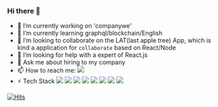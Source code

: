 ### Hi there 👋

- 🔭 I’m currently working on 'companywe'
- 🌱 I’m currently learning graphql/blockchain/English
- 👯 I’m looking to collaborate on the LAT(last apple tree) App, which is kind a application for `collaborate` based on React/Node
- 🤔 I’m looking for help with a expert of React.js
- 💬 Ask me about hiring to my company
- 📫 How to reach me: <img src="https://img.shields.io/badge/Gmail-queen0701@gmail.com-EA4335?style=flat&logo=Gmail&logoColor=white"/></a>
- ⚡ Tech Stack
<img src="https://img.shields.io/badge/JavaScript-F7DF1E?style=flat&logo=JavaScript&logoColor=222"/></a>
<img src="https://img.shields.io/badge/React-61DAFB?style=flat&logo=React&logoColor=222"/></a>
<img src="https://img.shields.io/badge/Ionic-3880FF?style=flat&logo=Ionic&logoColor=fff"/></a>
<img src="https://img.shields.io/badge/MaterialUI-0081CB?style=flat&logo=Material-UI&logoColor=white"/></a>
<img src="https://img.shields.io/badge/CSS3-1572B6?style=flat&logo=CSS3&logoColor=fff"/></a>
<img src="https://img.shields.io/badge/Angular-DD0031?style=flat&logo=CSS3&Angular=fff"/></a>
<img src="https://img.shields.io/badge/AmazonAWS-232F3E?style=flat&logo=CSS3&AmazonAWS=fff"/></a>
<img src="https://img.shields.io/badge/Node.js-339933?style=flat&logo=CSS3&NodeJs=fff"/></a>

[![Hits](https://hits.seeyoufarm.com/api/count/incr/badge.svg?url=https%3A%2F%2Fgithub.com%2Fnewyumi%2Fhit-counter&count_bg=%2379C83D&title_bg=%23555555&icon=&icon_color=%23E7E7E7&title=hits&edge_flat=false)](https://hits.seeyoufarm.com)
